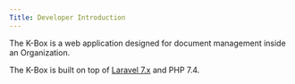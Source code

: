 ```yaml
---
Title: Developer Introduction
---
```


The K-Box is a web application designed for document management inside an Organization.

The K-Box is built on top of [Laravel 7.x](https://laravel.com/docs/7.x/) and PHP 7.4.
